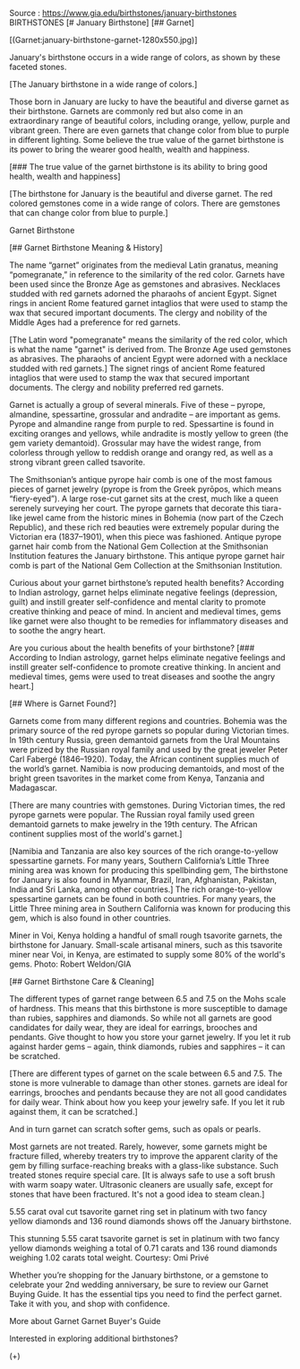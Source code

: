 Source : https://www.gia.edu/birthstones/january-birthstones
BIRTHSTONES
[# January Birthstone]
[## Garnet]

[(Garnet:january-birthstone-garnet-1280x550.jpg)]

January's birthstone occurs in a wide range of colors, as shown by these faceted stones.

[The January birthstone in a wide range of colors.]

Those born in January are lucky to have the beautiful and diverse garnet as their birthstone. Garnets are commonly red but also come in an extraordinary range of beautiful colors, including orange, yellow, purple and vibrant green. There are even garnets that change color from blue to purple in different lighting. Some believe the true value of the garnet birthstone is its power to bring the wearer good health, wealth and happiness.

[### The true value of the garnet birthstone is its ability to bring good health, wealth and happiness]

[The birthstone for January is the beautiful and diverse garnet. The red colored gemstones come in a wide range of colors. There are gemstones that can change color from blue to purple.] 

Garnet Birthstone

[## Garnet Birthstone Meaning & History]

The name “garnet” originates from the medieval Latin granatus, meaning “pomegranate,” in reference to the similarity of the red color. Garnets have been used since the Bronze Age as gemstones and abrasives. Necklaces studded with red garnets adorned the pharaohs of ancient Egypt. Signet rings in ancient Rome featured garnet intaglios that were used to stamp the wax that secured important documents. The clergy and nobility of the Middle Ages had a preference for red garnets.

[The Latin word "pomegranate" means the similarity of the red color, which is what the name "garnet" is derived from. The Bronze Age used gemstones as abrasives. The pharaohs of ancient Egypt were adorned with a necklace studded with red garnets.] The signet rings of ancient Rome featured intaglios that were used to stamp the wax that secured important documents. The clergy and nobility preferred red garnets.

Garnet is actually a group of several minerals. Five of these – pyrope, almandine, spessartine, grossular and andradite – are important as gems. Pyrope and almandine range from purple to red. Spessartine is found in exciting oranges and yellows, while andradite is mostly yellow to green (the gem variety demantoid). Grossular may have the widest range, from colorless through yellow to reddish orange and orangy red, as well as a strong vibrant green called tsavorite.

The Smithsonian’s antique pyrope hair comb is one of the most famous pieces of garnet jewelry (pyrope is from the Greek pyrōpos, which means “fiery-eyed”). A large rose-cut garnet sits at the crest, much like a queen serenely surveying her court. The pyrope garnets that decorate this tiara-like jewel came from the historic mines in Bohemia (now part of the Czech Republic), and these rich red beauties were extremely popular during the Victorian era (1837–1901), when this piece was fashioned.
Antique pyrope garnet hair comb from the National Gem Collection at the Smithsonian Institution features the January birthstone.
This antique pyrope garnet hair comb is part of the National Gem Collection at the Smithsonian Institution.


Curious about your garnet birthstone’s reputed health benefits? According to Indian astrology, garnet helps eliminate negative feelings (depression, guilt) and instill greater self-confidence and mental clarity to promote creative thinking and peace of mind. In ancient and medieval times, gems like garnet were also thought to be remedies for inflammatory diseases and to soothe the angry heart.

Are you curious about the health benefits of your birthstone? 
[### According to Indian astrology, garnet helps eliminate negative feelings and instill greater self-confidence to promote creative thinking. In ancient and medieval times, gems were used to treat diseases and soothe the angry heart.]

[## Where is Garnet Found?]

Garnets come from many different regions and countries. Bohemia was the primary source of the red pyrope garnets so popular during Victorian times. In 19th century Russia, green demantoid garnets from the Ural Mountains were prized by the Russian royal family and used by the great jeweler Peter Carl Fabergé (1846–1920). Today, the African continent supplies much of the world’s garnet. Namibia is now producing demantoids, and most of the bright green tsavorites in the market come from Kenya, Tanzania and Madagascar. 

[There are many countries with gemstones. During Victorian times, the red pyrope garnets were popular. The Russian royal family used green demantoid garnets to make jewelry in the 19th century. The African continent supplies most of the world's garnet.]

[Namibia and Tanzania are also key sources of the rich orange-to-yellow spessartine garnets. For many years, Southern California’s Little Three mining area was known for producing this spellbinding gem, The birthstone for January is also found in Myanmar, Brazil, Iran, Afghanistan, Pakistan, India and Sri Lanka, among other countries.] The rich orange-to-yellow spessartine garnets can be found in both countries. For many years, the Little Three mining area in Southern California was known for producing this gem, which is also found in other countries.

Miner in Voi, Kenya holding a handful of small rough tsavorite garnets, the birthstone for January.
Small-scale artisanal miners, such as this tsavorite miner near Voi, in Kenya, are estimated to supply some 80% of the world's gems. Photo: Robert Weldon/GIA

[## Garnet Birthstone Care & Cleaning]

The different types of garnet range between 6.5 and 7.5 on the Mohs scale of hardness. This means that this birthstone is more susceptible to damage than rubies, sapphires and diamonds. So while not all garnets are good candidates for daily wear, they are ideal for earrings, brooches and pendants. Give thought to how you store your garnet jewelry. If you let it rub against harder gems – again, think diamonds, rubies and sapphires – it can be scratched. 

[There are different types of garnet on the scale between 6.5 and 7.5. The stone is more vulnerable to damage than other stones. garnets are ideal for earrings, brooches and pendants because they are not all good candidates for daily wear. Think about how you keep your jewelry safe. If you let it rub against them, it can be scratched.]

And in turn garnet can scratch softer gems, such as opals or pearls.

Most garnets are not treated. Rarely, however, some garnets might be fracture filled, whereby treaters try to improve the apparent clarity of the gem by filling surface-reaching breaks with a glass-like substance. Such treated stones require special care. [It is always safe to use a soft brush with warm soapy water. Ultrasonic cleaners are usually safe, except for stones that have been fractured. It's not a good idea to steam clean.]

5.55 carat oval cut tsavorite garnet ring set in platinum with two fancy yellow diamonds and 136 round diamonds shows off the January birthstone.

This stunning 5.55 carat tsavorite garnet is set in platinum with two fancy yellow diamonds weighing a total of 0.71 carats and 136 round diamonds weighing 1.02 carats total weight. Courtesy: Omi Privé


Whether you’re shopping for the January birthstone, or a gemstone to celebrate your 2nd wedding anniversary, be sure to review our Garnet Buying Guide. It has the essential tips you need to find the perfect garnet. Take it with you, and shop with confidence.

More about Garnet Garnet Buyer's Guide

Interested in exploring additional birthstones?

(+)
